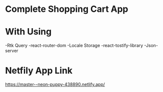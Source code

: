 # Complete Shopping Cart App

# With Using

-Rtk Query
-react-router-dom
-Locale Storage
-react-tostify-library
-Json-server

# Netfily App Link

https://master--neon-puppy-438890.netlify.app/
